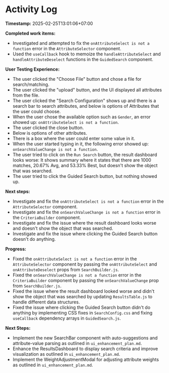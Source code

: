 # Activity Log

**Timestamp:** 2025-02-25T13:01:06+07:00

**Completed work items:**

*   Investigated and attempted to fix the `onAttributeSelect is not a function` error in the `AttributeSelector` component.
*   Used the `useCallback` hook to memoize the `handleAttributeSelect` and `handleAttributeDeselect` functions in the `GuidedSearch` component.

**User Testing Experience:**

*   The user clicked the "Choose File" button and chose a file for search/matching.
*   The user clicked the "upload" button, and the UI displayed all attributes from the file.
*   The user clicked the "Search Configuration" shows up and there is a search bar to search attributes, and below is options of Attributes that the user could choose.
*   When the user chose the available option such as `Gender`, an error showed up: `onAttributeSelect is not a function`.
*   The user clicked the close button.
*   Below is options of other attributes.
*   There is a box where the user could enter some value in it.
*   When the user started typing in it, the following error showed up: `onSearchValueChange is not a function`.
*   The user tried to click on the `Run Search` button, the result dashboard looks worse: It shows summary where it states that there are 1000 matches, 20.67% Avg, and 53.33% Best, but doesn't show the object that was searched.
*   The user tried to click the Guided Search button, but nothing showed up.

**Next steps:**

*   Investigate and fix the `onAttributeSelect is not a function` error in the `AttributeSelector` component.
*   Investigate and fix the `onSearchValueChange is not a function` error in the `CriteriaBuilder` component.
*   Investigate and fix the issue where the result dashboard looks worse and doesn't show the object that was searched.
*   Investigate and fix the issue where clicking the Guided Search button doesn't do anything.

**Progress:**

*   Fixed the `onAttributeSelect is not a function` error in the `AttributeSelector` component by passing the `onAttributeSelect` and `onAttributeDeselect` props from `SearchBuilder.js`.
*   Fixed the `onSearchValueChange is not a function` error in the `CriteriaBuilder` component by passing the `onSearchValueChange` prop from `SearchBuilder.js`.
*   Fixed the issue where the result dashboard looked worse and didn't show the object that was searched by updating `ResultsTable.js` to handle different data structures.
*   Fixed the issue where clicking the Guided Search button didn't do anything by implementing CSS fixes in `SearchConfig.css` and fixing `useCallback` dependency arrays in `GuidedSearch.js`.

**Next Steps:**

*   Implement the new SearchBar component with auto-suggestions and attribute-value parsing as outlined in `ui_enhancement_plan.md`.
*   Enhance the ResultsDashboard to display search criteria and improve visualization as outlined in `ui_enhancement_plan.md`.
*   Implement the WeightAdjustmentModal for adjusting attribute weights as outlined in `ui_enhancement_plan.md`.
